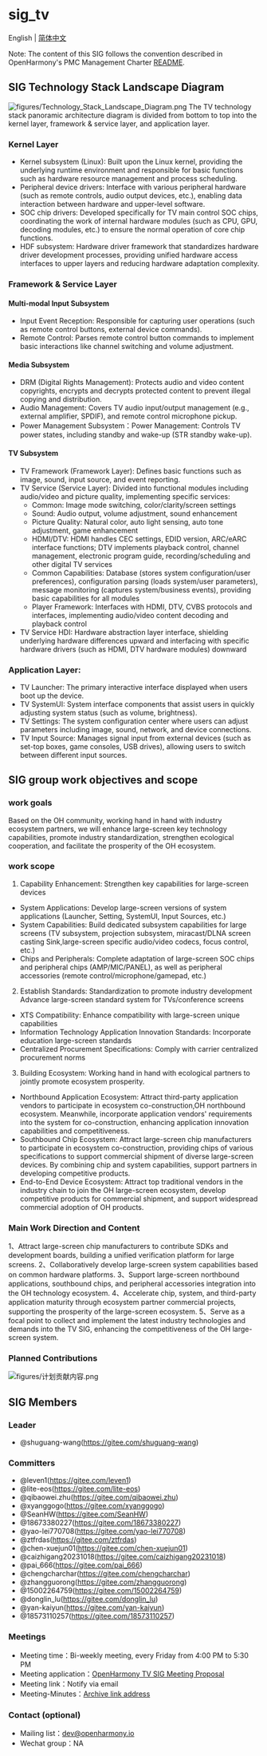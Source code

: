 # sig_tv
English | [简体中文](./sig_tv_cn.md)

Note: The content of this SIG follows the convention described in OpenHarmony's PMC Management Charter [README](../../zh/pmc.md).

## SIG Technology Stack Landscape Diagram
![figures/Technology_Stack_Landscape_Diagram.png](figures/Technology_Stack_Landscape_Diagram.png)
The TV technology stack panoramic architecture diagram is divided from bottom to top into the kernel layer, framework & service layer, and application layer.
### Kernel Layer
 - Kernel subsystem (Linux): Built upon the Linux kernel, providing the underlying runtime environment and responsible for basic functions such as hardware resource management and process scheduling.
 - Peripheral device drivers: Interface with various peripheral hardware (such as remote controls, audio output devices, etc.), enabling data interaction between hardware and upper-level software.
 - SOC chip drivers: Developed specifically for TV main control SOC chips, coordinating the work of internal hardware modules (such as CPU, GPU, decoding modules, etc.) to ensure the normal operation of core chip functions.
 - HDF subsystem: Hardware driver framework that standardizes hardware driver development processes, providing unified hardware access interfaces to upper layers and reducing hardware adaptation complexity.
### Framework & Service Layer
#### Multi-modal Input Subsystem
 - Input Event Reception: Responsible for capturing user operations (such as remote control buttons, external device commands).
 - Remote Control: Parses remote control button commands to implement basic interactions like channel switching and volume adjustment.
#### Media Subsystem
 - DRM (Digital Rights Management): Protects audio and video content copyrights, encrypts and decrypts protected content to prevent illegal copying and distribution.
 - Audio Management: Covers TV audio input/output management (e.g., external amplifier, SPDIF), and remote control microphone pickup.
 - Power Management Subsystem：Power Management: Controls TV power states, including standby and wake-up (STR standby wake-up).
#### TV Subsystem
 - TV Framework (Framework Layer): Defines basic functions such as image, sound, input source, and event reporting.
 - TV Service (Service Layer): Divided into functional modules including audio/video and picture quality, implementing specific services:
     - Common: Image mode switching, color/clarity/screen settings
     - Sound: Audio output, volume adjustment, sound enhancement
     - Picture Quality: Natural color, auto light sensing, auto tone adjustment, game enhancement
     - HDMI/DTV: HDMI handles CEC settings, EDID version, ARC/eARC interface functions; DTV implements playback control, channel management, electronic program guide, recording/scheduling and other digital TV services
     - Common Capabilities: Database (stores system configuration/user preferences), configuration parsing (loads system/user parameters), message monitoring (captures system/business events), providing basic capabilities for all modules
     - Player Framework: Interfaces with HDMI, DTV, CVBS protocols and interfaces, implementing audio/video content decoding and playback control
 - TV Service HDI: Hardware abstraction layer interface, shielding underlying hardware differences upward and interfacing with specific hardware drivers (such as HDMI, DTV hardware modules) downward
### Application Layer:
 - TV Launcher: The primary interactive interface displayed when users boot up the device.
 - TV SystemUI: System interface components that assist users in quickly adjusting system status (such as volume, brightness).
 - TV Settings: The system configuration center where users can adjust parameters including image, sound, network, and device connections.
 - TV Input Source: Manages signal input from external devices (such as set-top boxes, game consoles, USB drives), allowing users to switch between different input sources.

## SIG group work objectives and scope

### work goals
Based on the OH community, working hand in hand with industry ecosystem partners, we will enhance large-screen key technology capabilities, promote industry standardization, strengthen ecological cooperation, and facilitate the prosperity of the OH ecosystem.

### work scope
1. Capability Enhancement: Strengthen key capabilities for large-screen devices
 - System Applications: Develop large-screen versions of system applications (Launcher, Setting, SystemUI, Input Sources, etc.)
 - System Capabilities: Build dedicated subsystem capabilities for large screens (TV subsystem, projection subsystem, miracast/DLNA screen casting Sink,large-screen specific audio/video codecs, focus control, etc.)
 - Chips and Peripherals: Complete adaptation of large-screen SOC chips and peripheral chips (AMP/MIC/PANEL), as well as peripheral accessories (remote control/microphone/gamepad, etc.)

2. Establish Standards: Standardization to promote industry development
Advance large-screen standard system for TVs/conference screens
 - XTS Compatibility: Enhance compatibility with large-screen unique capabilities
 - Information Technology Application Innovation Standards: Incorporate education large-screen standards
 - Centralized Procurement Specifications: Comply with carrier centralized procurement norms

3. Building Ecosystem: Working hand in hand with ecological partners to jointly promote ecosystem prosperity.
 - Northbound Application Ecosystem: Attract third-party application vendors to participate in ecosystem co-construction,OH northbound ecosystem. Meanwhile, incorporate application vendors' requirements into the system for co-construction, enhancing application innovation capabilities and competitiveness.
 - Southbound Chip Ecosystem: Attract large-screen chip manufacturers to participate in ecosystem co-construction, providing chips of various specifications to support commercial shipment of diverse large-screen devices. By combining chip and system capabilities, support partners in developing competitive products.
 - End-to-End Device Ecosystem: Attract top traditional vendors in the industry chain to join the OH large-screen ecosystem, develop competitive products for commercial shipment, and support widespread commercial adoption of OH products.

### Main Work Direction and Content 
1、Attract large-screen chip manufacturers to contribute SDKs and development boards, building a unified verification platform for large screens.
2、Collaboratively develop large-screen system capabilities based on common hardware platforms.
3、Support large-screen northbound applications, southbound chips, and peripheral accessories integration into the OH technology ecosystem.
4、Accelerate chip, system, and third-party application maturity through ecosystem partner commercial projects, supporting the prosperity of the large-screen ecosystem.
5、Serve as a focal point to collect and implement the latest industry technologies and demands into the TV SIG, enhancing the competitiveness of the OH large-screen system.

### Planned Contributions
![figures/计划贡献内容.png](figures/计划贡献内容.png)

## SIG Members

### Leader
- @shuguang-wang(https://gitee.com/shuguang-wang)

### Committers
- @leven1(https://gitee.com/leven1)
- @lite-eos(https://gitee.com/lite-eos)
- @qibaowei.zhu(https://gitee.com/qibaowei.zhu)
- @xyanggogo(https://gitee.com/xyanggogo)
- @SeanHW(https://gitee.com/SeanHW)
- @18673380227(https://gitee.com/18673380227)
- @yao-lei770708(https://gitee.com/yao-lei770708)
- @ztfrdas(https://gitee.com/ztfrdas)
- @chen-xuejun01(https://gitee.com/chen-xuejun01)
- @caizhigang20231018(https://gitee.com/caizhigang20231018)
- @pai_666(https://gitee.com/pai_666)
- @chengcharchar(https://gitee.com/chengcharchar)
- @zhangguorong(https://gitee.com/zhangguorong)
- @15002264759(https://gitee.com/15002264759)
- @donglin_lu(https://gitee.com/donglin_lu)
- @yan-kaiyun(https://gitee.com/yan-kaiyun)
- @18573110257(https://gitee.com/18573110257)

### Meetings
 - Meeting time：Bi-weekly meeting, every Friday from 4:00 PM to 5:30 PM
 - Meeting application：[OpenHarmony TV SIG Meeting Proposal](https://docs.qingque.cn/s/home/eZQD5fEgz0p9aMBiO68_Ymyt0?identityId=2JZgg0BEwbM)
 - Meeting link：Notify via email
 - Meeting-Minutes：[Archive link address](https://gitee.com/openharmony/community/blob/master/sig/sig_tv/meetings)

### Contact (optional)

- Mailing list：dev@openharmony.io
- Wechat group：NA
